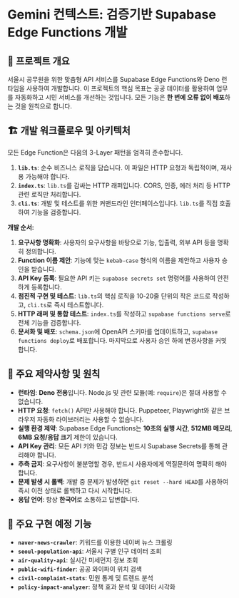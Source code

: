 # Gemini 컨텍스트: 검증기반 Supabase Edge Functions 개발

## 🎯 프로젝트 개요

서울시 공무원을 위한 맞춤형 API 서비스를 Supabase Edge Functions와 Deno 런타임을 사용하여 개발합니다. 이 프로젝트의 핵심 목표는 공공 데이터를 활용하여 업무를 자동화하고 시민 서비스를 개선하는 것입니다. 모든 기능은 **한 번에 오류 없이 배포**하는 것을 원칙으로 합니다.

## 🏗️ 개발 워크플로우 및 아키텍처

모든 Edge Function은 다음의 3-Layer 패턴을 엄격히 준수합니다.

1.  **`lib.ts`**: 순수 비즈니스 로직을 담습니다. 이 파일은 HTTP 요청과 독립적이며, 재사용 가능해야 합니다.
2.  **`index.ts`**: `lib.ts`를 감싸는 HTTP 래퍼입니다. CORS, 인증, 에러 처리 등 HTTP 관련 로직만 처리합니다.
3.  **`cli.ts`**: 개발 및 테스트를 위한 커맨드라인 인터페이스입니다. `lib.ts`를 직접 호출하여 기능을 검증합니다.

**개발 순서:**

1.  **요구사항 명확화**: 사용자의 요구사항을 바탕으로 기능, 입출력, 외부 API 등을 명확히 정의합니다.
2.  **Function 이름 제안**: 기능에 맞는 `kebab-case` 형식의 이름을 제안하고 사용자 승인을 받습니다.
3.  **API Key 등록**: 필요한 API 키는 `supabase secrets set` 명령어를 사용하여 안전하게 등록합니다.
4.  **점진적 구현 및 테스트**: `lib.ts`의 핵심 로직을 10-20줄 단위의 작은 코드로 작성하고, `cli.ts`로 즉시 테스트합니다.
5.  **HTTP 래퍼 및 통합 테스트**: `index.ts`를 작성하고 `supabase functions serve`로 전체 기능을 검증합니다.
6.  **문서화 및 배포**: `schema.json`에 OpenAPI 스키마를 업데이트하고, `supabase functions deploy`로 배포합니다. 마지막으로 사용자 승인 하에 변경사항을 커밋합니다.

## 🚨 주요 제약사항 및 원칙

-   **런타임**: **Deno 전용**입니다. Node.js 및 관련 모듈(예: `require`)은 절대 사용할 수 없습니다.
-   **HTTP 요청**: `fetch()` API만 사용해야 합니다. Puppeteer, Playwright와 같은 브라우저 자동화 라이브러리는 사용할 수 없습니다.
-   **실행 환경 제약**: Supabase Edge Functions는 **10초의 실행 시간**, **512MB 메모리**, **6MB 요청/응답 크기** 제한이 있습니다.
-   **API Key 관리**: 모든 API 키와 민감 정보는 반드시 Supabase Secrets를 통해 관리해야 합니다.
-   **추측 금지**: 요구사항이 불분명할 경우, 반드시 사용자에게 역질문하여 명확히 해야 합니다.
-   **문제 발생 시 롤백**: 개발 중 문제가 발생하면 `git reset --hard HEAD`를 사용하여 즉시 이전 상태로 롤백하고 다시 시작합니다.
-   **응답 언어**: 항상 **한국어**로 소통하고 답변합니다.

## 🚀 주요 구현 예정 기능

-   **`naver-news-crawler`**: 키워드를 이용한 네이버 뉴스 크롤링
-   **`seoul-population-api`**: 서울시 구별 인구 데이터 조회
-   **`air-quality-api`**: 실시간 미세먼지 정보 조회
-   **`public-wifi-finder`**: 공공 와이파이 위치 검색
-   **`civil-complaint-stats`**: 민원 통계 및 트렌드 분석
-   **`policy-impact-analyzer`**: 정책 효과 분석 및 데이터 시각화